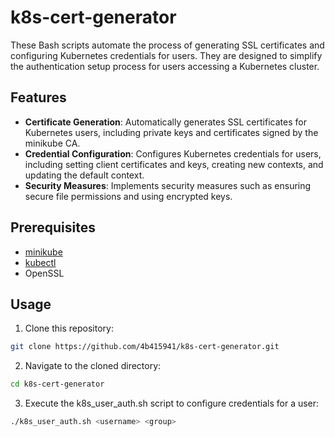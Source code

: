 # k8s-cert-generator

These Bash scripts automate the process of generating SSL certificates and configuring Kubernetes credentials for users. They are designed to simplify the authentication setup process for users accessing a Kubernetes cluster.

## Features

- **Certificate Generation**: Automatically generates SSL certificates for Kubernetes users, including private keys and certificates signed by the minikube CA.
- **Credential Configuration**: Configures Kubernetes credentials for users, including setting client certificates and keys, creating new contexts, and updating the default context.
- **Security Measures**: Implements security measures such as ensuring secure file permissions and using encrypted keys.

## Prerequisites

- [minikube](https://minikube.sigs.k8s.io/docs/)
- [kubectl](https://kubernetes.io/docs/tasks/tools/install-kubectl/)
- OpenSSL

## Usage

1. Clone this repository:

```bash
git clone https://github.com/4b415941/k8s-cert-generator.git
```

2. Navigate to the cloned directory:

```bash
cd k8s-cert-generator
```

3. Execute the k8s_user_auth.sh script to configure credentials for a user:

```bash
./k8s_user_auth.sh <username> <group>
```

